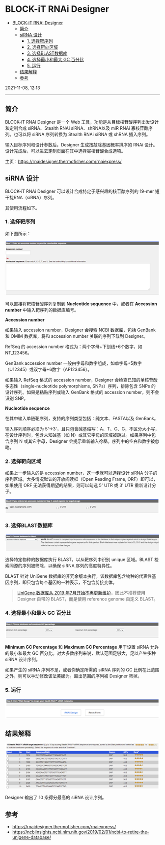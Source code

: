 # BLOCK-iT RNAi Designer

- [BLOCK-iT RNAi Designer](#block-it-rnai-designer)
  - [简介](#简介)
  - [siRNA 设计](#sirna-设计)
    - [1. 选择靶序列](#1-选择靶序列)
    - [2. 选择靶向区域](#2-选择靶向区域)
    - [3. 选择BLAST数据库](#3-选择blast数据库)
    - [4. 选择最小和最大 GC 百分比](#4-选择最小和最大-gc-百分比)
    - [5. 运行](#5-运行)
  - [结果解释](#结果解释)
  - [参考](#参考)

2021-11-08, 12:13
***

## 简介

BLOCK-iT RNAi Designer 是一个 Web 工具，功能是从目标核苷酸序列出发设计和定制合成 siRNA、Stealth RNAi siRNA、shRNA以及 miR RNAi 寡核苷酸序列。也可以将 siRNA 序列转换为 Stealth RNAi siRNA 或 shRNA 插入序列。

输入目标序列和设计参数后，Designer 生成按敲除基因概率排序的 RNAi 设计。设计完成后，可以进去定制页面在其中选择寡核苷酸合成选项。

主页：https://rnaidesigner.thermofisher.com/rnaiexpress/

## siRNA 设计

BLOCK-iT RNAi Designer 可以设计合成特定于感兴趣的核苷酸序列的 19-mer 短干扰RNA（siRNA）序列。

其使用流程如下。

### 1. 选择靶序列

如下图所示：

![](images/2021-11-08-12-09-46.png)

可以直接将靶核苷酸序列复制到 **Nucleotide sequence** 中，或者在 **Accession number** 中输入靶序列的数据库编号。

**Accession number**

如果输入 accession number，Designer 会搜索 NCBI 数据库，包括 GenBank 和 OMIM 数据库，将和 accession number 关联的序列下载到 Designer。

RefSeq 的 accession number 格式为：两个字母+下划线+6个数字，如 NT_123456。

GenBank accession number 一般由字母和数字组成，如单字母+5数字（U12345）或双字母+6数字（AF123456）。

如果输入 RefSeq 格式的 accession number，Designer 会检查已知的单核苷酸多态性（single-nucleotide polymorphisms, SNPs）序列，排除包含 SNPs 的设计序列。如果是粘贴序列或输入 GenBank 格式的 accession number，则不会识别 SNP。

**Nucleotide sequence** 

在其中输入单链靶序列，支持的序列类型包括：纯文本、FASTA以及 GenBank。

输入序列顺序必须为 5'->3'，且只包含碱基缩写：A、T、C、G，不区分大小写，在设计序列时，包含未知碱基（如 N）或其它字母的区域被跳过。如果序列中包含序列 N 或其它字母，Designer 会提示重新输入徐磊。序列中的空白和数字被忽略。

### 2. 选择靶向区域

如果上一步输入的是 accession number，这一步就可以选择设计 siRNA 分子的序列区域。大多情况默认的开放阅读框（Open Reading Frame, ORF）即可以，如果使用 ORF 无法获得期望的结果，则可以勾选 5' UTR 或 3' UTR 重新设计分子。

![](images/2021-11-08-13-40-42.png)

### 3. 选择BLAST数据库

![](images/2021-11-08-13-48-39.png)

选择特定物种的数据库执行 BLAST，以从靶序列中识别 unique 区域。BLAST 检索同源的序列被筛除，以确保 siRNA 序列的高度特异性。

BLAST 针对 UniGene 数据库的非冗余版本执行，该数据库包含物种的代表性基因序列，即只包含每个基因的一种表示，不包含剪接变体。

> [UniGene 数据库从 2019 年7月开始不再更新维护](https://ncbiinsights.ncbi.nlm.nih.gov/2019/07/30/the-unigene-web-pages-are-now-retired/)，因此不推荐使用 Designer 自带的 BLAST，而是使用 reference genome 自定义 BLAST。

### 4. 选择最小和最大 GC 百分比

![](images/2021-11-08-14-01-19.png)

**Minimum GC Percentage** 和 **Maximum GC Percentage** 用于设置 siRNA 允许的最小和最大 GC 百分比。对大多数序列来说，默认范围足够大，足以产生多种 siRNA 设计序列。

如果产生的 siRNA 序列不足，或者你确定所需的 siRNA 序列的 GC 比例在此范围之外，则可以手动修改该法芙娜为。超出范围的序列被 Designer 筛掉。

### 5. 运行

![](images/2021-11-08-14-17-02.png)

## 结果解释

![](images/2021-11-08-14-22-08.png)

Designer 输出了 10 条得分最高的 siRNA 设计序列。

## 参考

- https://rnaidesigner.thermofisher.com/rnaiexpress/
- https://ncbiinsights.ncbi.nlm.nih.gov/2019/02/01/ncbi-to-retire-the-unigene-database/
